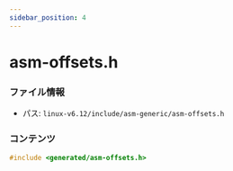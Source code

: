 ```yaml
---
sidebar_position: 4
---
```

# asm-offsets.h

### ファイル情報

- パス: `linux-v6.12/include/asm-generic/asm-offsets.h`

### コンテンツ

```h
#include <generated/asm-offsets.h>

```
